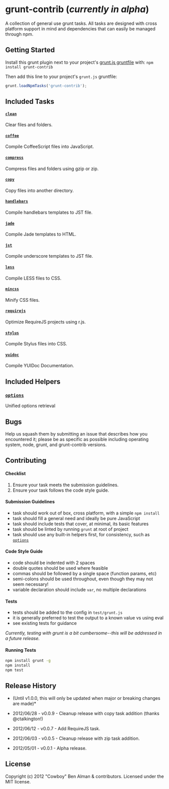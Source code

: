 # grunt-contrib (*currently in alpha*)

A collection of general use grunt tasks. All tasks are designed with cross platform support in mind and dependencies that can easily be managed through npm.

## Getting Started
Install this grunt plugin next to your project's [grunt.js gruntfile][getting_started] with: `npm install grunt-contrib`

Then add this line to your project's `grunt.js` gruntfile:

```javascript
grunt.loadNpmTasks('grunt-contrib');
```

[grunt]: https://github.com/cowboy/grunt
[getting_started]: https://github.com/cowboy/grunt/blob/master/docs/getting_started.md

## Included Tasks
#### [`clean`](/gruntjs/grunt-contrib/blob/master/docs/clean.md)
Clear files and folders.

#### [`coffee`](/gruntjs/grunt-contrib/blob/master/docs/coffee.md)
Compile CoffeeScript files into JavaScript.

#### [`compress`](/gruntjs/grunt-contrib/blob/master/docs/compress.md)
Compress files and folders using gzip or zip.

#### [`copy`](/gruntjs/grunt-contrib/blob/master/docs/copy.md)
Copy files into another directory.

#### [`handlebars`](/gruntjs/grunt-contrib/blob/master/docs/handlebars.md)
Compile handlebars templates to JST file.

#### [`jade`](/gruntjs/grunt-contrib/blob/master/docs/jade.md)
Compile Jade templates to HTML.

#### [`jst`](/gruntjs/grunt-contrib/blob/master/docs/jst.md)
Compile underscore templates to JST file.

#### [`less`](/gruntjs/grunt-contrib/blob/master/docs/less.md)
Compile LESS files to CSS.

#### [`mincss`](/gruntjs/grunt-contrib/blob/master/docs/mincss.md)
Minify CSS files.

#### [`requirejs`](/gruntjs/grunt-contrib/blob/master/docs/requirejs.md)
Optimize RequireJS projects using r.js.

#### [`stylus`](/gruntjs/grunt-contrib/blob/master/docs/stylus.md)
Compile Stylus files into CSS.

#### [`yuidoc`](/gruntjs/grunt-contrib/blob/master/docs/yuidoc.md)
Compile YUIDoc Documentation.

## Included Helpers
### [`options`](/gruntjs/grunt-contrib/blob/master/docs/helpers.md#options)
Unified options retrieval

## Bugs

Help us squash them by submitting an issue that describes how you encountered it; please be as specific as possible including operating system, node, grunt, and grunt-contrib versions.

## Contributing

#### Checklist

1. Ensure your task meets the submission guidelines.
2. Ensure your task follows the code style guide.

#### Submission Guidelines

* task should work out of box, cross platform, with a simple `npm install`
* task should fill a general need and ideally be pure JavaScript
* task should include tests that cover, at minimal, its basic features
* task should be linted by running `grunt` at root of project
* task should use any built-in helpers first, for consistency, such as [`options`](/gruntjs/grunt-contrib/blob/master/docs/helpers.md#options)

#### Code Style Guide

* code should be indented with 2 spaces
* double quotes should be used where feasible
* commas should be followed by a single space (function params, etc)
* semi-colons should be used throughout, even though they may not seem necessary!
* variable declaration should include `var`, no multiple declarations

#### Tests

* tests should be added to the config in `test/grunt.js`
* it is generally preferred to test the output to a known value vs using eval
* see existing tests for guidance

*Currently, testing with grunt is a bit cumbersome--this will be addressed in a future release.*

#### Running Tests
```bash
npm install grunt -g
npm install
npm test
```

## Release History
* (Until v1.0.0, this will only be updated when major or breaking changes are made)*

* 2012/06/28 - v0.0.9 - Cleanup release with copy task addition (thanks @ctalkington!)
* 2012/06/12 - v0.0.7 - Add RequireJS task.
* 2012/06/03 - v0.0.5 - Cleanup release with zip task addition.
* 2012/05/01 - v0.0.1 - Alpha release.

## License
Copyright (c) 2012 "Cowboy" Ben Alman & contributors.
Licensed under the MIT license.
